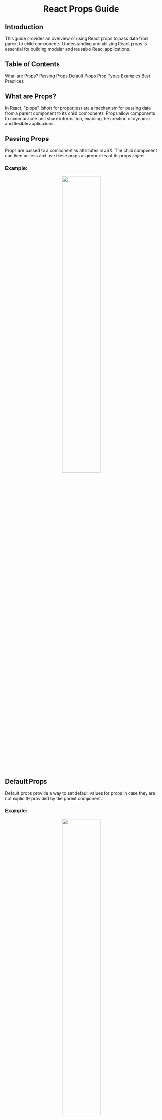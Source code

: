 <h1 align="center">React Props Guide</h1>

## Introduction
This guide provides an overview of using React props to pass data from parent to child components. Understanding and utilizing React props is essential for building modular and reusable React applications.

## Table of Contents
What are Props?
Passing Props
Default Props
Prop Types
Examples
Best Practices

## What are Props?
In React, "props" (short for properties) are a mechanism for passing data from a parent component to its child components. Props allow components to communicate and share information, enabling the creation of dynamic and flexible applications.

## Passing Props
Props are passed to a component as attributes in JSX. The child component can then access and use these props as properties of its props object.

### Example:
<div style="text-align: center;">
<img src="https://github.com/moezabdelkefi/holbertonschool-web_react/assets/113900578/b3afbb1c-de43-44ab-b507-64112cfd77c0" width=50% >
</div>

## Default Props
Default props provide a way to set default values for props in case they are not explicitly provided by the parent component.

### Example:
<div style="text-align: center;">
<img src="https://github.com/moezabdelkefi/holbertonschool-web_react/assets/113900578/63f96756-966b-41e8-8c66-d3d8f0b1cd04" width=50% >
</div>
In this example, if the greeting prop is not provided by the parent component, the default value 'Default Greeting' will be used.

## Prop Types
PropTypes are used to specify the data type and requirements for each prop, helping catch potential issues early and providing documentation.

### Example:
<div style="text-align: center;">
<img src="https://github.com/moezabdelkefi/holbertonschool-web_react/assets/113900578/9ac099a7-0fa7-4b24-865a-d3c6270044aa" width=50% >
</div>
In this example, PropTypes.string.isRequired ensures that the greeting prop must be a string and is required.

### Examples
<div style="text-align: center;">
<img src="https://github.com/moezabdelkefi/holbertonschool-web_react/assets/113900578/a1f47a08-ff70-4787-9c59-0a328a6cf42b" width=50% >
</div>

## Default Props
<div style="text-align: center;">
<img src="https://github.com/moezabdelkefi/holbertonschool-web_react/assets/113900578/5b1887c0-867e-45aa-b9e0-1ff435744026" width=50% align="center">
</div>

## Best Practices
### Keep Props Immutable: 
Props should not be modified within a component. React follows a unidirectional data flow, and modifying props directly can lead to unpredictable behavior.

### Document Props: 
Use PropTypes to document and validate the expected types of props. This serves as a form of self-documentation and helps catch errors during development.

### Use Default Props Wisely: 
Set default props for cases where a value is expected but may not be provided. Be mindful of default values to avoid unexpected behavior.
